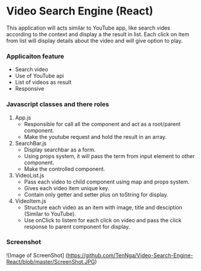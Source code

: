 # Video Search Engine (React)

This application will acts similar to YouTube app, like search vides according to the context and display a the result in list. Each click on item from list will display details about the video and will give option to play.  

### Applicaiton feature

* Search video 
* Use of YouTube api
* List of videos as result
* Responsive

### Javascript classes and there roles

1. App.js
	- Responsible for call all the component and act as a root/parent component.
	- Make the youtube request and hold the result in an array.
2. SearchBar.js
	- Display searchbar as a form.
	- Using props system, it will pass the term from input element to other component.
	- Make the controlled component.
3. VideoList.js
	- Pass each video to child component using map and props system.
	- Gives each video item unique key.
	- Contain only getter and setter plus on toString for display.
4. VideoItem.js
	- Structure each video as an item with image, title and desciption (Similar to YouTube).
	- Use onClick to listem for each click on video and pass the click response to parent component for display.

### Screenshot
![Image of ScreenShot]
(https://github.com/TenNga/Video-Search-Engine-React/blob/master/ScreenShot.JPG)
